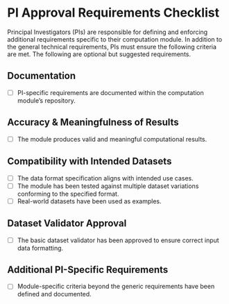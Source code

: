 # **PI Approval Requirements Checklist**  

Principal Investigators (PIs) are responsible for defining and enforcing additional requirements specific to their computation module. In addition to the general technical requirements, PIs must ensure the following criteria are met. The following are optional but suggested requirements.  

## **Documentation**  
- [ ] PI-specific requirements are documented within the computation module’s repository.  

## **Accuracy & Meaningfulness of Results**  
- [ ] The module produces valid and meaningful computational results.  

## **Compatibility with Intended Datasets**  
- [ ] The data format specification aligns with intended use cases.  
- [ ] The module has been tested against multiple dataset variations conforming to the specified format.  
- [ ] Real-world datasets have been used as examples.  

## **Dataset Validator Approval**  
- [ ] The basic dataset validator has been approved to ensure correct input data formatting.  

## **Additional PI-Specific Requirements**  
- [ ] Module-specific criteria beyond the generic requirements have been defined and documented.
